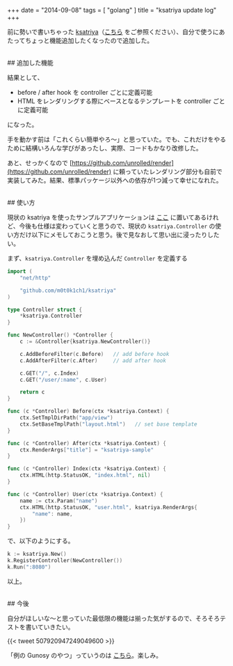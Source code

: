 +++
date = "2014-09-08"
tags = [ "golang" ]
title = "ksatriya update log"
+++

前に勢いで書いちゃった [ksatriya](https://github.com/m0t0k1ch1/ksatriya)（[こちら](http://m0t0k1ch1st0ry.com/blog/2014/08/16/ksatriya) をご参照ください）、自分で使うにあたってちょっと機能追加したくなったので追加した。

<!--more-->

<br />
## 追加した機能

結果として、

* before / after hook を controller ごとに定義可能
* HTML をレンダリングする際にベースとなるテンプレートを controller ごとに定義可能

になった。

手を動かす前は「これくらい簡単やろ〜」と思っていた。でも、これだけをやるために結構いろんな学びがあったし、実際、コードもかなり改修した。

あと、せっかくなので [https://github.com/unrolled/render](https://github.com/unrolled/render) に頼っていたレンダリング部分も自前で実装してみた。結果、標準パッケージ以外への依存が1つ減って幸せになれた。

<br />
## 使い方

現状の ksatriya を使ったサンプルアプリケーションは [ここ](https://github.com/m0t0k1ch1/ksatriya-sample) に置いてあるけれど、今後も仕様は変わっていくと思うので、現状の `ksatriya.Controller` の使い方だけ以下にメモしておこうと思う。後で見なおして思い出に浸ったりしたい。

まず、`ksatriya.Controller` を埋め込んだ `Controller` を定義する

``` go
import (
    "net/http"

    "github.com/m0t0k1ch1/ksatriya"
)

type Controller struct {
    *ksatriya.Controller
}

func NewController() *Controller {
    c := &Controller{ksatriya.NewController()}

    c.AddBeforeFilter(c.Before)   // add before hook
    c.AddAfterFilter(c.After)     // add after hook

    c.GET("/", c.Index)
    c.GET("/user/:name", c.User)

    return c
}

func (c *Controller) Before(ctx *ksatriya.Context) {
    ctx.SetTmplDirPath("app/view")
    ctx.SetBaseTmplPath("layout.html")   // set base template
}

func (c *Controller) After(ctx *ksatriya.Context) {
    ctx.RenderArgs["title"] = "ksatriya-sample"
}

func (c *Controller) Index(ctx *ksatriya.Context) {
    ctx.HTML(http.StatusOK, "index.html", nil)
}

func (c *Controller) User(ctx *ksatriya.Context) {
    name := ctx.Param("name")
    ctx.HTML(http.StatusOK, "user.html", ksatriya.RenderArgs{
        "name": name,
    })
}
```

で、以下のようにする。

``` go
k := ksatriya.New()
k.RegisterController(NewController())
k.Run(":8080")
```

以上。

<br />
## 今後

自分がほしいな〜と思っていた最低限の機能は揃った気がするので、そろそろテストを書いていきたい。

{{< tweet 507920947249049600 >}}

「例の Gunosy のやつ」っていうのは [こちら](http://gunosygo.connpass.com/event/8485)。楽しみ。
